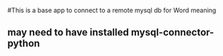 #This is a base app to connect to a remote mysql db for Word meaning
## may need to have installed mysql-connector-python